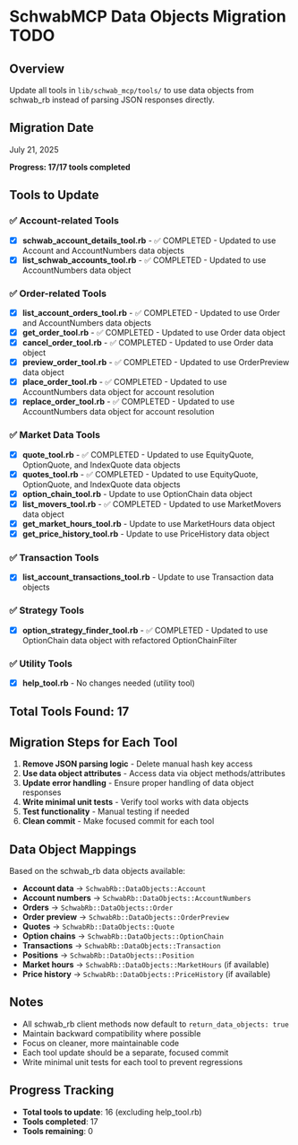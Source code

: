 # SchwabMCP Data Objects Migration TODO

## Overview
Update all tools in `lib/schwab_mcp/tools/` to use data objects from schwab_rb instead of parsing JSON responses directly.

## Migration Date
July 21, 2025

**Progress: 17/17 tools completed**

## Tools to Update

### ✅ Account-related Tools
- [x] **schwab_account_details_tool.rb** - ✅ COMPLETED - Updated to use Account and AccountNumbers data objects
- [x] **list_schwab_accounts_tool.rb** - ✅ COMPLETED - Updated to use AccountNumbers data object

### ✅ Order-related Tools
- [x] **list_account_orders_tool.rb** - ✅ COMPLETED - Updated to use Order and AccountNumbers data objects
- [x] **get_order_tool.rb** - ✅ COMPLETED - Updated to use Order data object
- [x] **cancel_order_tool.rb** - ✅ COMPLETED - Updated to use Order data object
- [x] **preview_order_tool.rb** - ✅ COMPLETED - Updated to use OrderPreview data object
- [x] **place_order_tool.rb** - ✅ COMPLETED - Updated to use AccountNumbers data object for account resolution
- [x] **replace_order_tool.rb** - ✅ COMPLETED - Updated to use AccountNumbers data object for account resolution

### ✅ Market Data Tools
- [x] **quote_tool.rb** - ✅ COMPLETED - Updated to use EquityQuote, OptionQuote, and IndexQuote data objects
- [x] **quotes_tool.rb** - ✅ COMPLETED - Updated to use EquityQuote, OptionQuote, and IndexQuote data objects
- [x] **option_chain_tool.rb** - Update to use OptionChain data object
- [x] **list_movers_tool.rb** - ✅ COMPLETED - Updated to use MarketMovers data object
- [x] **get_market_hours_tool.rb** - Update to use MarketHours data object
- [x] **get_price_history_tool.rb** - Update to use PriceHistory data object

### ✅ Transaction Tools
- [x] **list_account_transactions_tool.rb** - Update to use Transaction data objects

### ✅ Strategy Tools
- [x] **option_strategy_finder_tool.rb** - ✅ COMPLETED - Updated to use OptionChain data object with refactored OptionChainFilter

### ✅ Utility Tools
- [x] **help_tool.rb** - No changes needed (utility tool)

## Total Tools Found: 17

## Migration Steps for Each Tool

1. **Remove JSON parsing logic** - Delete manual hash key access
2. **Use data object attributes** - Access data via object methods/attributes
3. **Update error handling** - Ensure proper handling of data object responses
4. **Write minimal unit tests** - Verify tool works with data objects
5. **Test functionality** - Manual testing if needed
6. **Clean commit** - Make focused commit for each tool

## Data Object Mappings

Based on the schwab_rb data objects available:

- **Account data** → `SchwabRb::DataObjects::Account`
- **Account numbers** → `SchwabRb::DataObjects::AccountNumbers`
- **Orders** → `SchwabRb::DataObjects::Order`
- **Order preview** → `SchwabRb::DataObjects::OrderPreview`
- **Quotes** → `SchwabRb::DataObjects::Quote`
- **Option chains** → `SchwabRb::DataObjects::OptionChain`
- **Transactions** → `SchwabRb::DataObjects::Transaction`
- **Positions** → `SchwabRb::DataObjects::Position`
- **Market hours** → `SchwabRb::DataObjects::MarketHours` (if available)
- **Price history** → `SchwabRb::DataObjects::PriceHistory` (if available)

## Notes

- All schwab_rb client methods now default to `return_data_objects: true`
- Maintain backward compatibility where possible
- Focus on cleaner, more maintainable code
- Each tool update should be a separate, focused commit
- Write minimal unit tests for each tool to prevent regressions

## Progress Tracking

- **Total tools to update**: 16 (excluding help_tool.rb)
- **Tools completed**: 17
- **Tools remaining**: 0

